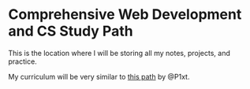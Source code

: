 # Comprehensive Web Development and CS Study Path

This is the location where I will be storing all my notes, projects, and practice.

My curriculum will be very similar to [this path](https://github.com/P1xt/p1xt-guides/blob/master/wd-cs.md) by @P1xt.
